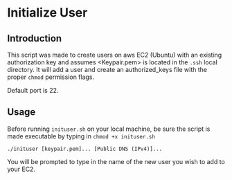 Initialize User
===============

Introduction
------------
This script was made to create users on aws EC2 (Ubuntu) with an existing authorization 
key and assumes <Keypair.pem> is located in the ``.ssh`` local directory. It will add a
user and create an authorized_keys file with the proper ``chmod`` permission flags.

Default port is 22.

Usage
-----
Before running ``inituser.sh`` on your local machine, be sure the script is made 
executable by typing in ``chmod +x inituser.sh``

``./inituser [keypair.pem]... [Public DNS (IPv4)]...``

You will be prompted to type in the name of the new user you wish to add to your EC2.

